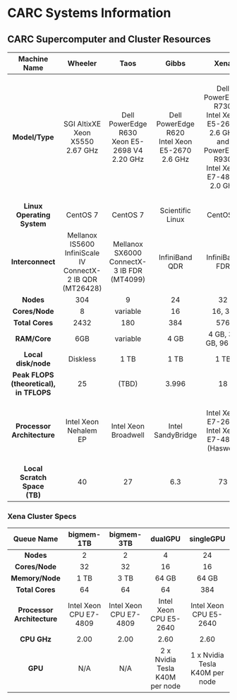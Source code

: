 # CARC Systems Information

## CARC Supercomputer and Cluster Resources

| **Machine Name** | **Wheeler** | **Taos** | **Gibbs** | **Xena** | **Hopper** |
| :---: | :---: | :---: | :---: | :---: | :---: |
| **Model/Type** | SGI AltixXE<br>Xeon X5550<br>2.67 GHz | Dell PowerEdge R630<br>Xeon E5-2698 V4<br>2.20 GHz | Dell PowerEdge R620<br>Intel Xeon E5-2670<br>2.6 GHz | Dell PowerEdge R730<br>Intel Xeon E5-2640<br>2.6 GHz<br>and<br>PowerEdge R930<br>Intel Xeon E7-4809<br>2.0 Ghz | Dell PowerEdge R640<br>Intel Xeon Gold 6226R<br>2.9 GHz<br>and<br>Dell PowerEdge R740<br>Intel Xeon Gold 6242<br>2.8 GHz |
| **Linux Operating<br>System** | CentOS 7 | CentOS 7 | Scientific Linux | CentOS 7 | Rocky Linux |
| **Interconnect** | Mellanox IS5600<br>InfiniScale IV<br>ConnectX-2 IB QDR<br>(MT26428) | Mellanox SX6000<br>ConnectX-3 IB FDR<br>(MT4099) | InfiniBand QDR | InfiniBand FDR | InfiniBand HDR |
| **Nodes** | 304 | 9 | 24 | 32 | 55 |
| **Cores/Node** | 8 | variable | 16 | 16, 32 | 32 |
| **Total Cores** | 2432 | 180 | 384 | 576 | 1760 |
| **RAM/Core** | 6GB | variable | 4 GB | 4 GB, 32 GB, 96 GB | variable |
| **Local disk/node** | Diskless | 1 TB | 1 TB | 1 TB | 448 GB |
| **Peak FLOPS<br>(theoretical),<br>in TFLOPS** | 25 | (TBD) | 3.996 | 18 | (TBD) |
| **Processor Architecture** | Intel Xeon<br>Nehalem EP | Intel Xeon<br>Broadwell | Intel SandyBridge | Intel Xeon E7-2640<br>Intel Xeon E7-4809<br>(Haswell) | Intel Xeon Gold 6226R<br>Intel Xeon Gold 6242<br>(Cascade Lake) |
| **Local Scratch Space<br>(TB)** | 40 | 27 | 6.3 | 73 | (TBD) |


### Xena Cluster Specs

| **Queue Name** | bigmem-1TB | bigmem-3TB | dualGPU | singleGPU |
| :---: | :---: | :---: | :---: | :---: |
| **Nodes** | 2 | 2 | 4 | 24 |
|**Cores/Node** | 32 | 32 | 16 | 16 |
|**Memory/Node** | 1 TB | 3 TB| 64 GB | 64 GB |
| **Total Cores** | 64 | 64 | 64 | 384 |
| **Processor<br>Architecture** | Intel Xeon<br>CPU E7-4809 | Intel Xeon<br>CPU E7-4809 | Intel Xeon<br>CPU E5-2640 | Intel Xeon<br>CPU E5-2640 |
| **CPU GHz** | 2.00 | 2.00 | 2.60 | 2.60 |
| **GPU** | N/A | N/A | 2 x Nvidia Tesla<br>K40M per node | 1 x Nvidia Tesla<br>K40M per node |

